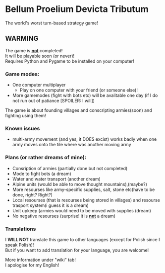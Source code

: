 # Bellum Proelium Devicta Tributum
The world's worst turn-based strategy game!  
## **WARMING**  
The game is <ins>**not**</ins> completed!  
It will be playable soon (or never)!   
Requires Python and Pygame to be installed on your computer!
### Game modes:  
- One computer multiplayer
  - Play on one computer with your friend (or someone else)!
- More gamemodes (fight with bots etc) will be avalitable one day (if I do not run out of patiance [SPOILER: I will])
  
The game is about founding villages and conscripting armies(soon) and fighting using them!  
### Known issues  
- multi-army movement (and yes, it DOES excist) works badly when one army moves onto the tile where was another moving army  
### Plans (or rather dreams of mine):
- Consription of armies (partially done but not completed)
- Mode to fight bots (a dream)
- Water and water transport (another dream)
- Alpine units (would be able to move thought mountains),(maybe?)
- More resourses like army-specific supplies, salt, stone etc(have to be done, right? Right?)
- Local resourses (that is resourses being stored in villages) and resourse trasport system(i guess it is a dream)
- Unit upkeep (armies would need to be moved with supplies (dream)
- No negative resourses (surprise! it is <ins>**not**</ins> a dream)
### Translations
I **WILL NOT** translate this game to other languages (except for Polish since I speak Polish)!  
But if you want to add translation for your language, you are welcome!

More information under "wiki" tab!  
I apologise for my English!

